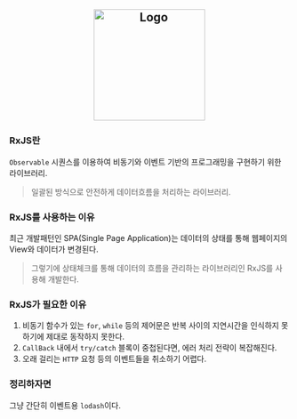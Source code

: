 ## <p align="center"> <img alt="Logo" src="https://user-images.githubusercontent.com/67637706/146295999-6d4a5af4-ae04-4583-90b3-768223d9b621.png" width="200px"> </p>
### RxJS란
```Observable``` 시퀀스를 이용하여 비동기와 이벤트 기반의 프로그래밍을 구현하기 위한 라이브러리.
> 일괄된 방식으로 안전하게 데이터흐름을 처리하는 라이브러리.

### RxJS를 사용하는 이유
최근 개발패턴인 SPA(Single Page Application)는 데이터의 상태를 통해 웹페이지의 View와 데이터가 변경된다.<br/>
>그렇기에 상태체크를 통해 데이터의 흐름을 관리하는 라이브러리인 RxJS를 사용해 개발한다.

### RxJS가 필요한 이유
1. 비동기 함수가 있는 ```for```, ```while``` 등의 제어문은 반복 사이의 지연시간을 인식하지 못하기에 제대로 동작하지 못한다.
2. ```CallBack``` 내에서 ```try/catch``` 블록이 중첩된다면, 에러 처리 전략이 복잡해진다.
3. 오래 걸리는 ```HTTP``` 요청 등의 이벤트들을 취소하기 어렵다.

### 정리하자면
그냥 간단히 이벤트용 ```lodash```이다.